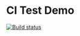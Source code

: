 # CI Test Demo
[![Build status](https://ci.appveyor.com/api/projects/status/i860c8g0jd3lyk8q?svg=true)](https://ci.appveyor.com/project/Romanes8/unit-test-ci-2)